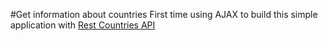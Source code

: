 #Get information about countries
First time using AJAX to build this simple application with [Rest Countries API](https://restcountries.com/)

